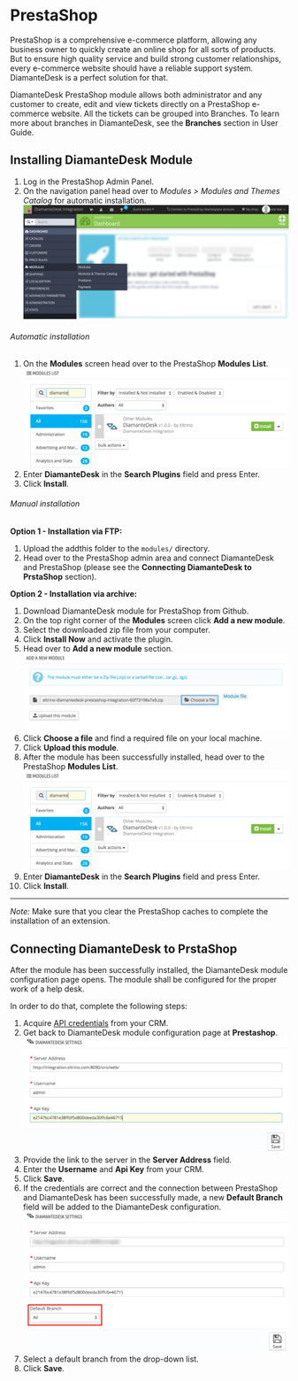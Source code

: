 # PrestaShop

PrestaShop is a comprehensive e-commerce platform, allowing any business owner to quickly create an online shop for all sorts of products. But to ensure high quality service and build strong customer relationships, every e-commerce website should have a reliable support system. DiamanteDesk is a perfect solution for that.

DiamanteDesk PrestaShop module allows both administrator and any customer to create, edit and view tickets directly on a PrestaShop e-commerce website. All the tickets can be grouped into Branches. To learn more about branches in DiamanteDesk, see the **Branches** section in User Guide.

## Installing DiamanteDesk Module

1. Log in the PrestaShop Admin Panel.
2. On the navigation panel head over to _Modules > Modules and Themes Catalog_ for automatic installation.
![Prestashop Admin panel](img/prestashop_admin_panel.png)

###### Automatic installation

1. On the **Modules** screen head over to the PrestaShop **Modules List**.
![Prestashop Module list](img/prestashop_modules_list.png)
1. Enter **DiamanteDesk** in the **Search Plugins** field and press Enter.
1. Click **Install**.

###### Manual installation

**Option 1 - Installation via FTP:**

1. Upload the addthis folder to the `modules/` directory.
1. Head over to the PrestaShop admin area and connect DiamanteDesk and PrestaShop (please see the **Connecting DiamanteDesk to PrstaShop** section).

**Option 2 - Installation via archive:**

1. Download DiamanteDesk module for PrestaShop from Github.
2. On the top right corner of the **Modules** screen click **Add a new module**.
2. Select the downloaded zip file from your computer.
3. Click **Install Now** and activate the plugin.
4. Head over to **Add a new module** section.
![Add a new module section](img/prestashop_new_module.png)
5. Click **Choose a file** and find a required file on your local machine.
6. Click **Upload this module**.
7. After the module has been successfully installed, head over to the PrestaShop **Modules List**.
![Prestashop Module list](img/prestashop_modules_list.png)
8. Enter **DiamanteDesk** in the **Search Plugins** field and press Enter.
1. Click **Install**.

___
_Note:_ Make sure that you clear the PrestaShop caches to complete the installation of an extension.

## Connecting DiamanteDesk to PrstaShop

After the module has been successfully installed, the DiamanteDesk module configuration page opens. The module shall be configured for the proper work of a help desk.

In order to do that, complete the following steps:

1. Acquire [API credentials](api-credentials.md) from your CRM.
5. Get back to DiamanteDesk module configuration page at **Prestashop**.
![Prestashop module configuration](img/prestashop_config.png)
7. Provide the link to the server in the **Server Address** field.
8. Enter the **Username** and **Api Key** from your CRM.
9. Click **Save**.
10. If the credentials are correct and the connection between PrestaShop and DiamanteDesk has been successfully made, a new **Default Branch** field will be added to the DiamanteDesk configuration. 
![Prestashop branches](img/prestashop_branches.png)
12. Select a default branch from the drop-down list.
13. Click **Save**.